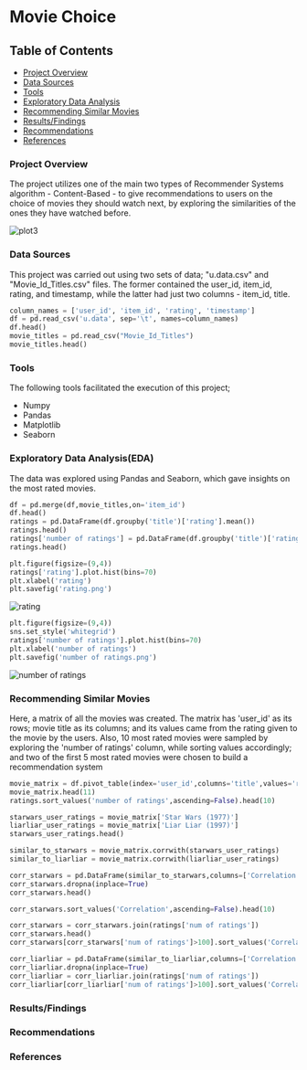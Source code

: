 # Movie Choice
## Table of Contents
- [Project Overview](#project-overview)
- [Data Sources](#data-sources)
- [Tools](#tools)
- [Exploratory Data Analysis](#exploratory-data-analysis)
- [Recommending Similar Movies](#recommending-similar-movies)
- [Results/Findings](#results/findings)
- [Recommendations](#recommendations)
- [References](#references)

### Project Overview
The project utilizes one of the main two types of Recommender Systems algorithm - Content-Based - to give recommendations to users on the choice of movies they should watch next, by exploring the similarities of the ones they have watched before.

![plot3](https://github.com/easu978/Recommender_project/assets/151114298/17445294-1858-46a7-897b-d2a48ab6085f)

### Data Sources
This project was carried out using two sets of data; "u.data.csv" and "Movie_Id_Titles.csv" files. The former contained the user_id, item_id, rating, and timestamp, while the latter had just two columns - item_id, title.
```python
column_names = ['user_id', 'item_id', 'rating', 'timestamp']
df = pd.read_csv('u.data', sep='\t', names=column_names)
df.head()
movie_titles = pd.read_csv("Movie_Id_Titles")
movie_titles.head()
```

### Tools
The following tools facilitated the execution of this project;
- Numpy
- Pandas
- Matplotlib
- Seaborn

### Exploratory Data Analysis(EDA)
The data was explored using Pandas and Seaborn, which gave insights on the most rated movies.
```python
df = pd.merge(df,movie_titles,on='item_id')
df.head()
ratings = pd.DataFrame(df.groupby('title')['rating'].mean())
ratings.head()
ratings['number of ratings'] = pd.DataFrame(df.groupby('title')['rating'].count())
ratings.head()
```
```python
plt.figure(figsize=(9,4))
ratings['rating'].plot.hist(bins=70)
plt.xlabel('rating')
plt.savefig('rating.png')
```
![rating](https://github.com/easu978/Recommender_project/assets/151114298/d8d4b0b8-f271-42b8-a4c7-1a5ec585ed1a)

```python
plt.figure(figsize=(9,4))
sns.set_style('whitegrid')
ratings['number of ratings'].plot.hist(bins=70)
plt.xlabel('number of ratings')
plt.savefig('number of ratings.png')
```
![number of ratings](https://github.com/easu978/Recommender_project/assets/151114298/a6d9c0e6-e4f7-468e-9da4-cf6002aa71cc)




### Recommending Similar Movies
Here, a matrix of all the movies was created. The matrix has 'user_id' as its rows; movie title as its columns; and its values came from the rating given to the movie by the users. Also, 10 most rated movies were sampled by exploring the 'number of ratings' column, while sorting values accordingly; and two of the first 5 most rated movies were chosen to build a recommendation system
```python
movie_matrix = df.pivot_table(index='user_id',columns='title',values='rating')
movie_matrix.head(11)
ratings.sort_values('number of ratings',ascending=False).head(10)
```
```python
starwars_user_ratings = movie_matrix['Star Wars (1977)']
liarliar_user_ratings = movie_matrix['Liar Liar (1997)']
starwars_user_ratings.head()
```
```python
similar_to_starwars = movie_matrix.corrwith(starwars_user_ratings)
similar_to_liarliar = movie_matrix.corrwith(liarliar_user_ratings)
```
```python
corr_starwars = pd.DataFrame(similar_to_starwars,columns=['Correlation'])
corr_starwars.dropna(inplace=True)
corr_starwars.head()

corr_starwars.sort_values('Correlation',ascending=False).head(10)
```
```python
corr_starwars = corr_starwars.join(ratings['num of ratings'])
corr_starwars.head()
corr_starwars[corr_starwars['num of ratings']>100].sort_values('Correlation',ascending=False).head()
```

```python
corr_liarliar = pd.DataFrame(similar_to_liarliar,columns=['Correlation'])
corr_liarliar.dropna(inplace=True)
corr_liarliar = corr_liarliar.join(ratings['num of ratings'])
corr_liarliar[corr_liarliar['num of ratings']>100].sort_values('Correlation',ascending=False).head()
```
### Results/Findings

### Recommendations

### References
